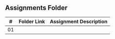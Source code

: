 ##  Assignments Folder

|   #   | Folder Link | Assignment Description |
| :---: | ----------- | ---------------------- |
|  01   |     |                        |
